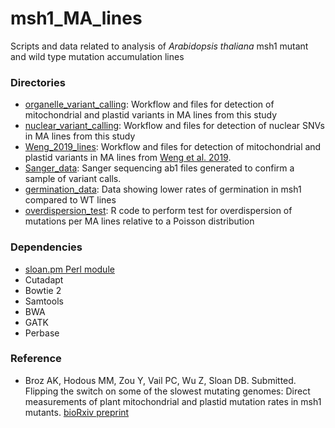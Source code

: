 # msh1_MA_lines
Scripts and data related to analysis of *Arabidopsis thaliana* msh1 mutant and wild type mutation accumulation lines

### Directories
- [organelle_variant_calling](organelle_variant_calling): Workflow and files for detection of mitochondrial and plastid variants in MA lines from this study
- [nuclear_variant_calling](nuclear_variant_calling): Workflow and files for detection of nuclear SNVs in MA lines from this study
- [Weng_2019_lines](Weng_2019_lines): Workflow and files for detection of mitochondrial and plastid variants in MA lines from [Weng et al. 2019](https://doi.org/10.1534/genetics.118.301721).
- [Sanger_data](Sanger_data): Sanger sequencing ab1 files generated to confirm a sample of variant calls.
- [germination_data](germination_data): Data showing lower rates of germination in msh1 compared to WT lines
- [overdispersion_test](overdispersion_test): R code to perform test for overdispersion of mutations per MA lines relative to a Poisson distribution

### Dependencies
- [sloan.pm Perl module](https://github.com/dbsloan/perl_modules)
- Cutadapt
- Bowtie 2
- Samtools
- BWA
- GATK
- Perbase

### Reference
- Broz AK, Hodous MM, Zou Y, Vail PC, Wu Z, Sloan DB. Submitted. Flipping the switch on some of the slowest mutating genomes: Direct measurements of plant mitochondrial and plastid mutation rates in msh1 mutants. [bioRxiv preprint](https://www.biorxiv.org/content/10.1101/2025.01.08.631957v1)